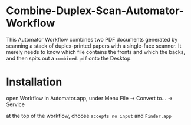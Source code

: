 # Combine-Duplex-Scan-Automator-Workflow

This Automator Workflow combines two PDF documents generated by scanning a stack of duplex-printed papers with a single-face scanner. It merely needs to know which file contains the fronts and which the backs, and then spits out a `combined.pdf` onto the Desktop.

# Installation

open Workflow in Automator.app, under Menu File -> Convert to... -> Service

at the top of the workflow, choose `accepts no input` and `Finder.app`
